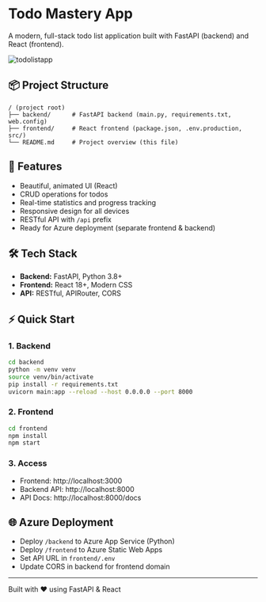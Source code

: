 # Todo Mastery App

A modern, full-stack todo list application built with FastAPI (backend) and React (frontend).

![todolistapp](https://github.com/user-attachments/assets/51f35dfa-4476-4571-81c1-87395da39898)


## 📦 Project Structure

```
/ (project root)
├── backend/      # FastAPI backend (main.py, requirements.txt, web.config)
├── frontend/     # React frontend (package.json, .env.production, src/)
└── README.md     # Project overview (this file)
```

## 🚀 Features
- Beautiful, animated UI (React)
- CRUD operations for todos
- Real-time statistics and progress tracking
- Responsive design for all devices
- RESTful API with `/api` prefix
- Ready for Azure deployment (separate frontend & backend)

## 🛠️ Tech Stack
- **Backend:** FastAPI, Python 3.8+
- **Frontend:** React 18+, Modern CSS
- **API:** RESTful, APIRouter, CORS

## ⚡ Quick Start

### 1. Backend
```bash
cd backend
python -m venv venv
source venv/bin/activate
pip install -r requirements.txt
uvicorn main:app --reload --host 0.0.0.0 --port 8000
```

### 2. Frontend
```bash
cd frontend
npm install
npm start
```

### 3. Access
- Frontend: http://localhost:3000
- Backend API: http://localhost:8000
- API Docs: http://localhost:8000/docs

## 🌐 Azure Deployment
- Deploy `/backend` to Azure App Service (Python)
- Deploy `/frontend` to Azure Static Web Apps
- Set API URL in `frontend/.env`
- Update CORS in backend for frontend domain

---
Built with ❤️ using FastAPI & React
